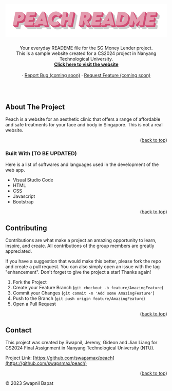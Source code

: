 <div id="top"></div>



<!-- PROJECT LOGO -->
<br />
<div align="center">
  <a href="https://github.com/swapsmax/peach">
    <img src="readme_images/peach_readme.png" alt="Logo">
  </a>

  <h3 align="center"></h3>

  <p align="center">
    Your everyday READEME file for the SG Money Lender project.
    <br />
    This is a sample website created for a CS2024 project in Nanyang Technological University.<br>
    <a href="#"_blank"><strong>Click here to visit the website</strong></a>
    <br />
    <br />
    ·
    <a href="https://github.com/swapsmax/peach">Report Bug (coming soon)</a>
    ·
    <a href="https://github.com/swapsmax/peach">Request Feature (coming soon)</a>
  </p>
</div>

<br />
<br />


<!-- ABOUT THE PROJECT -->
## About The Project

Peach is a website for an aesthetic clinic that offers a range of affordable and safe treatments for your face and body in Singapore.
This is not a real website.

<p align="right">(<a href="#top">back to top</a>)</p>



### Built With (TO BE UPDATED)

Here is a list of softwares and languages used in the development of the web app.

* Visual Studio Code
* HTML
* CSS
* Javascript
* Bootstrap


<p align="right">(<a href="#top">back to top</a>)</p>


<!-- CONTRIBUTING -->
## Contributing

Contributions are what make a project an amazing opportunity to learn, inspire, and create. All contributions of the group members are greatly appreciated.

If you have a suggestion that would make this better, please fork the repo and create a pull request. You can also simply open an issue with the tag "enhancement".
Don't forget to give the project a star! Thanks again!

1. Fork the Project
2. Create your Feature Branch (`git checkout -b feature/AmazingFeature`)
3. Commit your Changes (`git commit -m 'Add some AmazingFeature'`)
4. Push to the Branch (`git push origin feature/AmazingFeature`)
5. Open a Pull Request

<p align="right">(<a href="#top">back to top</a>)</p>




<!-- CONTACT -->
## Contact

This project was created by Swapnil, Jeremy, Gideon and Jian Liang for CS2024 Final Assignment in Nanyang Technological University (NTU).

Project Link: [https://github.com/swapsmax/peach](https://github.com/swapsmax/peach)

<p align="right">(<a href="#top">back to top</a>)</p>


© 2023 Swapnil Bapat

